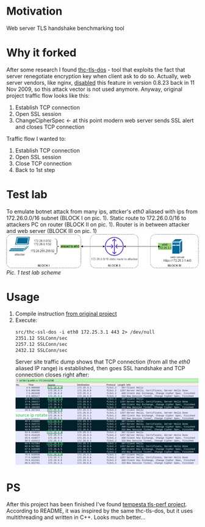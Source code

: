# Motivation
Web server TLS handshake benchmarking tool

# Why it forked
After some research I found [thc-tls-dos](https://github.com/azet/thc-tls-dos) - tool
that exploits the fact that server renegotiate encryption key when client ask to do so.
Actually, web server vendors, like nginx, [disabled](http://nginx.org/en/CHANGES-1.18) this feature in
version 0.8.23 back in 11 Nov 2009, so this attack vector
is not used anymore. Anyway, original project traffic flow looks like this:
1. Establish TCP connection
2. Open SSL session
3. ChangeCipherSpec <- at this point modern web server sends SSL alert and closes TCP connection

Traffic flow I wanted to:
1. Establish TCP connection
2. Open SSL session
3. Close TCP connection
4. Back to 1st step

# Test lab
To emulate botnet attack from many ips, attcker's _eth0_ aliased with ips from
 172.26.0.0/16 subnet (BLOCK I on pic. 1). Static route to 172.26.0.0/16 to attackers PC on router
  (BLOCK II on pic. 1). Router is in between attacker and web server (BLOCK III on pic. 1)
![scheme pic. 1](doc/test_lab_scheme.png)
_Pic. 1 test lab scheme_

# Usage
1. Compile instruction [from original project](https://github.com/azet/thc-tls-dos/blob/master/README.TXT)
2. Execute:
    ```
    src/thc-ssl-dos -i eth0 172.25.3.1 443 2> /dev/null
    2351.12 SSLConn/sec
    2257.12 SSLConn/sec
    2432.12 SSLConn/sec
    ```
    Server site traffic dump shows that TCP connection (from all the _eth0_ aliased IP range) is established,
     then goes SSL handshake and TCP connection closes right after:
    ![traffic_dump](doc/thc_dump_expl.png)
    
# PS
After this project has been finished I've found [tempesta tls-perf project](https://github.com/tempesta-tech/tls-perf).
According to README, it was inspired by the same thc-tls-dos, but it uses multithreading and written in C++.
Looks much better...
